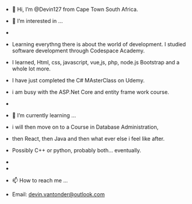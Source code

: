 - 👋 Hi, I’m @Devin127 from Cape Town South Africa.

- 👀 I’m interested in ...
- 
- Learning everythng there is about the world of development.  I studied software development through Codespace Academy. 
- I learned, Html, css, javascript, vue,js, php, node.js Bootstrap and a whole lot more.
- I have just completed the C# MAsterClass on Udemy. 
- i am busy with the ASP.Net Core and entity frame work course.
- 
- 🌱 I’m currently learning ...
 
- i will then move on to a Course in Database Administration, 
- then React, then Java and then what ever else i feel like after. 
- Possibly C++ or python, probably both... eventually. 
- 
- 

- 📫 How to reach me ...
- Email: devin.vantonder@outlook.com


